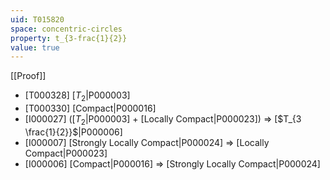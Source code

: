 ```yaml
---
uid: T015820
space: concentric-circles
property: t_{3-frac{1}{2}}
value: true
---
```

[[Proof]]

* [T000328] [$T_2$|P000003]
* [T000330] [Compact|P000016]
* [I000027] ([$T_2$|P000003] + [Locally Compact|P000023]) => [$T_{3 \frac{1}{2}}$|P000006]
* [I000007] [Strongly Locally Compact|P000024] => [Locally Compact|P000023]
* [I000006] [Compact|P000016] => [Strongly Locally Compact|P000024]

